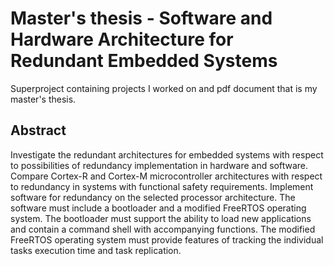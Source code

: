 # Master's thesis - Software and Hardware Architecture for Redundant Embedded Systems

Superproject containing projects I worked on and pdf document that is my master's thesis.

## Abstract

Investigate the redundant architectures for embedded systems with respect to possibilities of redundancy implementation in hardware and software. Compare Cortex-R and Cortex-M microcontroller architectures with respect to redundancy in systems with functional safety requirements. Implement software for redundancy on the selected processor architecture. The software must include a bootloader and a modified FreeRTOS operating system. The bootloader must support the ability to load new applications and contain a command shell with accompanying functions. The modified FreeRTOS operating system must provide features of tracking the individual tasks execution time and task replication.
